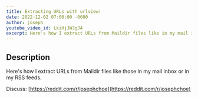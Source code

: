 ```yaml
---
title: Extracting URLs with urlview!
date: 2022-12-02 07:00:00 -0600
author: joseph
youtube_video_id: LkiHjJW3gJ4
excerpt: Here's how I extract URLs from Maildir files like in my mail inbox or in my RSS feeds.
---
```


## Description

Here's how I extract URLs from Maildir files like those in my mail inbox or in my RSS feeds.

Discuss: [https://reddit.com/r/josephchoe](https://reddit.com/r/josephchoe)

